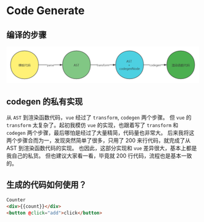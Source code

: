 # Code Generate

## 编译的步骤

![vue3-demo](./assets/compiler.png)

## codegen 的私有实现

从 `AST` 到渲染函数代码，`vue` 经过了 `transform`, `codegen` 两个步骤。
但 `vue` 的 `transform` 太复杂了。起初我模仿 `vue` 的实现，也跟着写了 `transform` 和 `codegen` 两个步骤，最后哪怕是经过了大量精简，代码量也非常大。
后来我将这两个步骤合而为一，发现突然简单了很多，只用了 200 来行代码，就完成了从 AST 到渲染函数代码的实现。
也因此，这部分实现和 `vue` 差异很大，基本上都是我自己的私货。
但也建议大家看一看，毕竟就 200 行代码，流程也是基本一致的。

## 生成的代码如何使用？

```html
Counter
<div>{{count}}</div>
<button @click="add">click</button>
```
